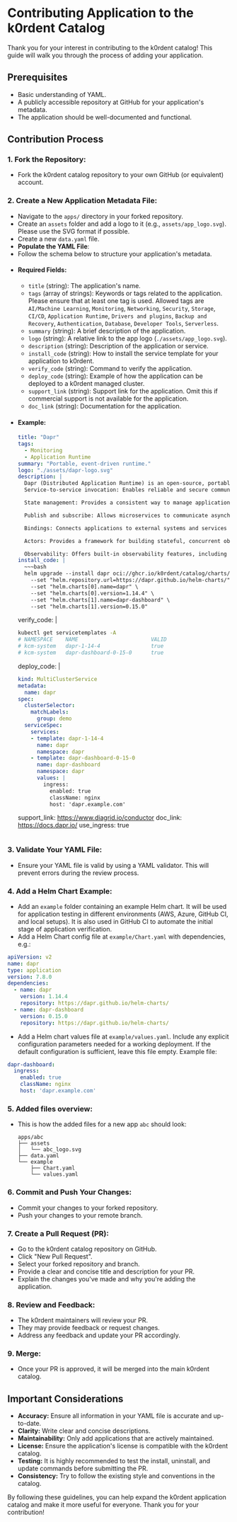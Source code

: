 # Contributing Application to the k0rdent Catalog
Thank you for your interest in contributing to the k0rdent catalog! This guide will walk you through the process of adding your application.

## Prerequisites
- Basic understanding of YAML.
- A publicly accessible repository at GitHub for your application's metadata.
- The application should be well-documented and functional.

## Contribution Process
### 1. Fork the Repository:
- Fork the k0rdent catalog repository to your own GitHub (or equivalent) account.
### 2. Create a New Application Metadata File:
- Navigate to the `apps/` directory in your forked repository.
- Create an `assets` folder and add a logo to it (e.g., `assets/app_logo.svg`). Please use the SVG format if possible.
- Create a new `data.yaml` file.
- **Populate the YAML File**:
- Follow the schema below to structure your application's metadata.
- #### Required Fields:
    - `title` (string): The application's name.
    - `tags` (array of strings): Keywords or tags related to the application. Please ensure that at least one tag is used. Allowed tags are `AI/Machine Learning`, `Monitoring`, `Networking`, `Security`, `Storage`, `CI/CD`, `Application Runtime`, `Drivers and plugins`, `Backup and Recovery`, `Authentication`, `Database`, `Developer Tools`, `Serverless`.
    - `summary` (string): A brief description of the application.
    - `logo` (string): A relative link to the app logo (`./assets/app_logo.svg`).
    - `description` (string): Description of the application or service.
    - `install_code` (string): How to install the service template for your application to k0rdent.
    - `verify_code` (string): Command to verify the application.
    - `deploy_code` (string): Example of how the application can be deployed to a k0rdent managed cluster.
    - `support_link` (string): Support link for the application. Omit this if commercial support is not available for the application.
    - `doc_link` (string): Documentation for the application.
- #### Example:
  ~~~yaml
  title: "Dapr"
  tags:
    - Monitoring
    - Application Runtime
  summary: "Portable, event-driven runtime."
  logo: "./assets/dapr-logo.svg"
  description: |
    Dapr (Distributed Application Runtime) is an open-source, portable, event-driven runtime that makes it easy for developers to build resilient, microservices applications that run on the cloud and edge. Dapr provides APIs that abstract away the complexities of common challenges when building distributed applications, such as: 
    Service-to-service invocation: Enables reliable and secure communication between microservices. 
  
    State management: Provides a consistent way to manage application state. 
  
    Publish and subscribe: Allows microservices to communicate asynchronously through message brokers. 
  
    Bindings: Connects applications to external systems and services (e.g., databases, message queues, cloud services). 
  
    Actors: Provides a framework for building stateful, concurrent objects. 
  
    Observability: Offers built-in observability features, including tracing, metrics, and logging.
  install_code: |
    ~~~bash
    helm upgrade --install dapr oci://ghcr.io/k0rdent/catalog/charts/kgst -n kcm-system \
      --set "helm.repository.url=https://dapr.github.io/helm-charts/" \
      --set "helm.charts[0].name=dapr" \
      --set "helm.charts[0].version=1.14.4" \
      --set "helm.charts[1].name=dapr-dashboard" \
      --set "helm.charts[1].version=0.15.0"
    ~~~
  verify_code: |
    ~~~bash
    kubectl get servicetemplates -A
    # NAMESPACE    NAME                       VALID
    # kcm-system   dapr-1-14-4                true
    # kcm-system   dapr-dashboard-0-15-0      true
    ~~~
  deploy_code: |
    ~~~yaml
    kind: MultiClusterService
    metadata:
      name: dapr
    spec:
      clusterSelector:
        matchLabels:
          group: demo
      serviceSpec:
        services:
        - template: dapr-1-14-4
          name: dapr
          namespace: dapr
        - template: dapr-dashboard-0-15-0
          name: dapr-dashboard
          namespace: dapr
          values: |
            ingress:
              enabled: true
              className: nginx
              host: 'dapr.example.com'
    ~~~
  support_link: https://www.diagrid.io/conductor
  doc_link: https://docs.dapr.io/
  use_ingress: true
  ~~~

### 3. Validate Your YAML File:
- Ensure your YAML file is valid by using a YAML validator. This will prevent errors during the review process.

### 4. Add a Helm Chart Example:
- Add an `example` folder containing an example Helm chart. It will be used for application testing in different environments (AWS, Azure, GitHub CI, and local setups). It is also used in GitHub CI to automate the initial stage of application verification.
- Add a Helm Chart config file at `example/Chart.yaml` with dependencies, e.g.:
~~~yaml
apiVersion: v2
name: dapr
type: application
version: 7.8.0
dependencies:
  - name: dapr
    version: 1.14.4
    repository: https://dapr.github.io/helm-charts/
  - name: dapr-dashboard
    version: 0.15.0
    repository: https://dapr.github.io/helm-charts/
~~~

- Add a Helm chart values file at `example/values.yaml`. Include any explicit configuration parameters needed for a working deployment. If the default configuration is sufficient, leave this file empty. Example file:
~~~yaml
dapr-dashboard:
  ingress:
    enabled: true
    className: nginx
    host: 'dapr.example.com'
~~~

### 5. Added files overview:
- This is how the added files for a new app `abc` should look:
  ~~~
  apps/abc
  ├── assets
  │   └── abc_logo.svg
  ├── data.yaml
  └── example
      ├── Chart.yaml
      └── values.yaml
  ~~~
### 6. Commit and Push Your Changes:
- Commit your changes to your forked repository.
- Push your changes to your remote branch.
### 7. Create a Pull Request (PR):
- Go to the k0rdent catalog repository on GitHub.
- Click "New Pull Request".
- Select your forked repository and branch.
- Provide a clear and concise title and description for your PR.
- Explain the changes you've made and why you're adding the application.
### 8. Review and Feedback:
- The k0rdent maintainers will review your PR.
- They may provide feedback or request changes.
- Address any feedback and update your PR accordingly.
### 9. Merge:
- Once your PR is approved, it will be merged into the main k0rdent catalog.

## Important Considerations
- **Accuracy:** Ensure all information in your YAML file is accurate and up-to-date.
- **Clarity:** Write clear and concise descriptions.
- **Maintainability:** Only add applications that are actively maintained.
- **License:** Ensure the application's license is compatible with the k0rdent catalog.
- **Testing:** It is highly recommended to test the install, uninstall, and update commands before submitting the PR.
- **Consistency:** Try to follow the existing style and conventions in the catalog.

By following these guidelines, you can help expand the k0rdent application catalog and make it more useful for everyone. Thank you for your contribution!
